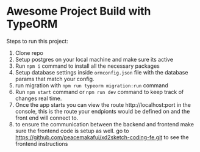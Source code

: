 # Awesome Project Build with TypeORM

Steps to run this project:

1. Clone repo 
2. Setup postgres on your local machine and make sure its active
3. Run `npm i` command to install all the necessary packages
4. Setup database settings inside `ormconfig.json` file with the database params that match your config.
5. run migration with `npm run typeorm migration:run` command
6. Run `npm start` command or `npm run dev` command to keep track of changes real time.
7. Once the app starts you can view the route http://localhost:port in the console, this is the route your endpionts would be defined on and the front end will connect to.
8. to ensure the communication between the backend and frontend make sure the frontend code is setup as well. go to https://github.com/peacemakafui/xd2sketch-coding-fe.git to see the frontend instructions

